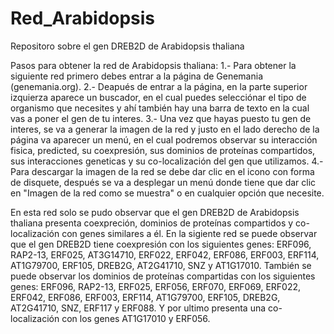 # Red_Arabidopsis
Repositoro sobre el gen DREB2D de Arabidopsis thaliana

Pasos para obtener la red de Arabidopsis thaliana:
1.- Para obtener la siguiente red primero debes entrar a la página de Genemania (genemania.org).
2.- Deapués de entrar a la página, en la parte superior izquierza aparece un buscador, en el cual puedes selecciónar el tipo de organismo que necesites y ahí también hay una barra de texto en la cual vas a poner el gen de tu interes.
3.- Una vez que hayas puesto tu gen de interes, se va a generar la imagen de la red y justo en el lado derecho de la página va aparecer un menú, en el cual podremos observar su interacción fisica, predicted, su coexpresión, sus dominios de proteínas compartidos, sus interacciones geneticas y su co-localización del gen que utilizamos.
4.- Para descargar la imagen de la red se debe dar clic en el icono con forma de disquete, después se va a desplegar un menú donde tiene que dar clic en "Imagen de la red como se muestra" o en cualquier opción que necesite.

En esta red solo se pudo observar que el gen DREB2D de Arabidopsis thaliana presenta coexpreción, dominios de proteínas compartidos y co-localización con genes similares a él.
En la sigiente red se puede observar que el gen DREB2D tiene coexpresión con los siguientes genes: ERF096, RAP2-13, ERF025, AT3G14710, ERF022, ERF042, ERF086, ERF003, ERF114, AT1G79700, ERF105, DREB2G, AT2G41710, SNZ y AT1G17010.
También se puede observar los dominios de proteínas compartidas con los siguientes genes: ERF096, RAP2-13, ERF025, ERF056, ERF070, ERF069, ERF022, ERF042, ERF086, ERF003, ERF114, AT1G79700, ERF105, DREB2G, AT2G41710, SNZ, ERF117 y ERF088.
Y por ultimo presenta una co-localización con los genes AT1G17010 y ERF056.
